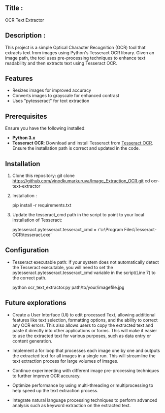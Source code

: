## Title : 
OCR Text Extractor

## Description : 
This project is a simple Optical Character Recognition (OCR) tool that extracts text from images using Python's Tesseract OCR library. Given an image path, the tool uses pre-processing techniques to enhance text readability and then extracts text using Tesseract OCR.

## Features

- Resizes images for improved accuracy
- Converts images to grayscale for enhanced contrast
- Uses "pytesseract" for text extraction

 ## Prerequisites

Ensure you have the following installed:

- **Python 3.x**
- **Tesseract OCR**: Download and install Tesseract from [Tesseract OCR](https://github.com/tesseract-ocr/tesseract). Ensure the installation path is correct and updated in the code.

## Installation

1. Clone this repository:
     git clone https://github.com/vinodkumarkuruva/Image_Extraction_OCR.git
     cd ocr-text-extractor

2. Installation :

   pip install -r requirements.txt

3. Update the tesseract_cmd path in the script to point to your local installation of Tesseract:

     pytesseract.pytesseract.tesseract_cmd = r'c:\Program Files\Tesseract-OCR\tesseract.exe'

## Configuration

- Tesseract executable path: If your system does not automatically detect the Tesseract executable, you will need to set the pytesseract.pytesseract.tesseract_cmd variable in the script(Line 7) to the correct path.

    python ocr_text_extractor.py path/to/your/imagefile.jpg

## Future explorations

- Create a User Interface (UI) to edit processed Text, allowing additional features like text selection, formatting options, and the ability to correct any OCR errors. This also allows users to copy the extracted text and paste it directly into other applications or forms. This will make it easier to use the extracted text for various purposes, such as data entry or content generation.

- Implement a for loop that processes each image one by one and outputs the extracted text for all images in a single run. This will streamline the text extraction process for large volumes of images.

- Continue experimenting with different image pre-processing techniques to further improve OCR accuracy.

- Optimize performance by using multi-threading or multiprocessing to help speed up the text extraction process.

- Integrate natural language processing techniques to perform advanced analysis such as keyword extraction on the extracted text.

